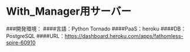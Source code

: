 # With_Manager用サーバー

###開発環境：
####言語：Python Tornado
####PaaS：heroku
####DB：PostgreSQL
####URL：https://dashboard.heroku.com/apps/fathomless-spire-60910
